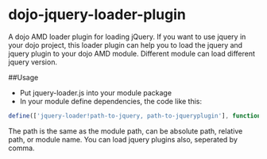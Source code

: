 dojo-jquery-loader-plugin
===========
A dojo AMD loader plugin for loading jQuery.
If you want to use jquery in your dojo project, this loader plugin can help you to load the jquery and jquery plugin to your dojo AMD module.
Different module can load different jquery version.

##Usage
* Put jquery-loader.js into your module package
* In your module define dependencies, the code like this:
```javascript
define(['jquery-loader!path-to-jquery, path-to-jqueryplugin'], function($){});
```
The path is the same as the module path, can be absolute path, relative path, or module name.
You can load jquery plugins also, seperated by comma.



